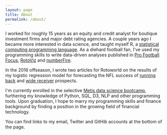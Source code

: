```yaml
---
layout: page
title: About
permalink: /about/
---
```


I worked for roughly 15 years as an equity and credit analyst for boutique investment firms and major debt rating agencies. A couple years ago I became more interested in data science, and taught myself R, a [statistical computing programming language](https://en.wikipedia.org/wiki/R_(programming_language)). As a diehard football fan, I've used my programming skills to write data-driven analyses published in [Pro Football Focus](https://www.profootballfocus.com/blog/author/colekev/), [RotoViz](http://rotoviz.com/author/colekev/) and [numberFire](https://www.numberfire.com/author/kevin-cole).

In the 2016 offseason, I wrote two articles for Rotoworld on the results of my logistic regression model for forecasting the NFL success of [running back](http://www.rotoworld.com/articles/nfl/62595/446/forecasting-rb-performance) and [wide receiver](http://www.rotoworld.com/articles/nfl/62596/446/forecasting-wr-performance) prospects.

I'm currently enrolled in the selective [Metis data science bootcamp](http://www.thisismetis.com/data-science-bootcamps), furthering my knowledge of Python, SQL, D3, NLP and other programming tools. Upon graduation, I hope to marry my programming skills and finance background by finding a position in the growing field of financial technology.

You can find links to my email, Twitter and GitHib accounts at the bottom of the page.




